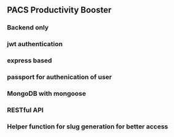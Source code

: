 ## PACS Productivity Booster

### Backend only

### jwt authentication

### express based

### passport for authenication of user

### MongoDB with mongoose

### RESTful API

### Helper function for slug generation for better access  